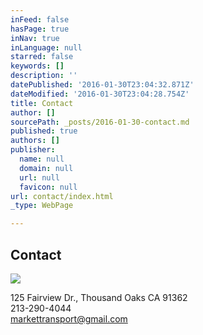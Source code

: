 ```yaml
---
inFeed: false
hasPage: true
inNav: true
inLanguage: null
starred: false
keywords: []
description: ''
datePublished: '2016-01-30T23:04:32.871Z'
dateModified: '2016-01-30T23:04:28.754Z'
title: Contact
author: []
sourcePath: _posts/2016-01-30-contact.md
published: true
authors: []
publisher:
  name: null
  domain: null
  url: null
  favicon: null
url: contact/index.html
_type: WebPage

---
```

## Contact
![](https://the-grid-user-content.s3-us-west-2.amazonaws.com/14369951-bfa8-48cf-adbd-958260c67fd0.JPG)

125 Fairview Dr., Thousand Oaks CA 91362  
213-290-4044  
markettransport@gmail.com